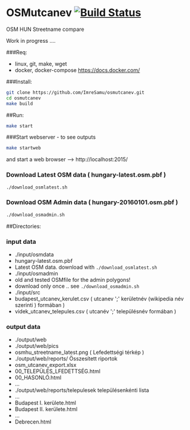 #  OSMutcanev [![Build Status](https://travis-ci.org/ImreSamu/osmutcanev.svg?branch=master)](https://travis-ci.org/ImreSamu/osmutcanev) 

OSM HUN Streetname compare

Work in progress ....
 
###Req:
* linux, git, make, wget
* docker, docker-compose  https://docs.docker.com/

###Install:

```bash
git clone https://github.com/ImreSamu/osmutcanev.git
cd osmutcanev
make build
```

##Run:
```bash    
make start
```

###Start webserver - to see outputs
```bash    
make startweb
```
and start a web browser  -->  http://localhost:2015/


### Download Latest OSM data ( hungary-latest.osm.pbf )
```bash
./download_osmlatest.sh
```

### Download OSM Admin data ( hungary-20160101.osm.pbf )

```bash
./download_osmadmin.sh
```



##Directories:

### input data
* ./input/osmdata
 * hungary-latest.osm.pbf 
  * Latest OSM data. download with `./download_osmlatest.sh`
* ./input/osmadmin
 * old and tested OSMfile for the admin polygons!  
 * download only once ..  see `./download_osmadmin.sh`
* ./input/src
 * budapest_utcanev_kerulet.csv  ( utcanev ';' kerületnév (wikipedia név szerinti ) formában ) 
 * videk_utcanev_telepules.csv   ( utcanév ';' településnév formában )
 
### output data
* ./output/web
* ./output/web/pics
 * osmhu_streetname_latest.png  ( Lefedettségi térkép )
* ./output/web/reports/      Összesített riportok  
 * osm_utcanev_export.xlsx
 * 00_TELEPÜLÉS_LFEDETTSÉG.html
 * 00_HASONLÓ.html
 * ...
* ./output/web/reports/telepulesek   településenkénti lista
 * ...
 * Budapest I. kerülete.html
 * Budapest II. kerülete.html
 * ...
 * Debrecen.html



